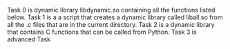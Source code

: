 Task 0 is dynamic library libdynamic.so containing all the functions listed below.
Task 1 is a a script that creates a dynamic library called liball.so from all the .c files that are in the current directory.
Task 2 is a dynamic library that contains C functions that can be called from Python.
Task 3 is advanced Task
